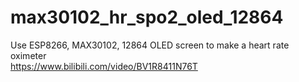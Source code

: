 # max30102_hr_spo2_oled_12864
Use ESP8266, MAX30102, 12864 OLED screen to make a heart rate oximeter  
https://www.bilibili.com/video/BV1R8411N76T

